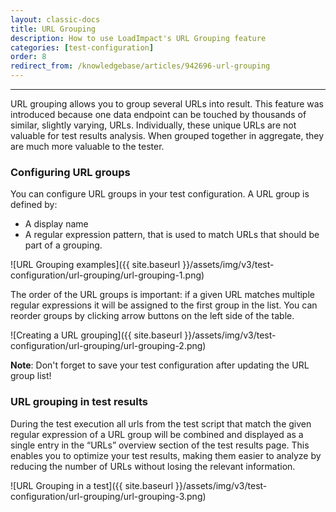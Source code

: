 ```yaml
---
layout: classic-docs
title: URL Grouping
description: How to use LoadImpact's URL Grouping feature
categories: [test-configuration]
order: 8
redirect_from: /knowledgebase/articles/942696-url-grouping
---
```


***

URL grouping allows you to group several URLs into result. This feature was introduced because one data endpoint can be touched by thousands of similar, slightly varying, URLs. Individually, these unique URLs are not valuable for test results analysis. When grouped together in aggregate, they are much more valuable to the tester.

### Configuring URL groups
You can configure URL groups in your test configuration. A URL group is defined by:

- A display name
- A regular expression pattern, that is used to match URLs that should be part of a grouping.

![URL Grouping examples]({{ site.baseurl }}/assets/img/v3/test-configuration/url-grouping/url-grouping-1.png)


The order of the URL groups is important: if a given URL matches multiple regular expressions it will be assigned to the first group in the list. You can reorder groups by clicking arrow buttons on the left side of the table.

![Creating a URL grouping]({{ site.baseurl }}/assets/img/v3/test-configuration/url-grouping/url-grouping-2.png)

**Note**: Don't forget to save your test configuration after updating the URL group list!

### URL grouping in test results

During the test execution all urls from the test script that match the given regular expression of a URL group will be combined and displayed as a single entry in the “URLs” overview section of the test results page. This enables you to optimize your test results, making them easier to analyze by reducing the number of URLs without losing the relevant information.

![URL Grouping in a test]({{ site.baseurl }}/assets/img/v3/test-configuration/url-grouping/url-grouping-3.png)
